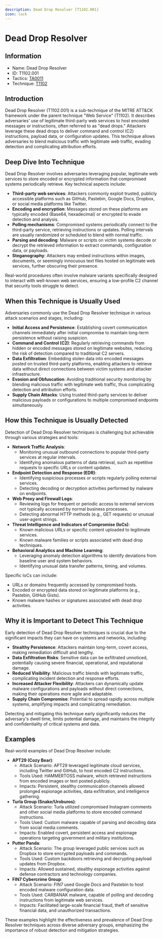 ```yaml
---
description: Dead Drop Resolver [T1102.001]
icon: lock
---
```


# Dead Drop Resolver

## Information

- Name: Dead Drop Resolver
- ID: T1102.001
- Tactics: [TA0011](../TA0011/TA0011.md)
- Technique: [T1102](T1102.md)

## Introduction

Dead Drop Resolver (T1102.001) is a sub-technique of the MITRE ATT\&CK framework under the parent technique "Web Service" (T1102). It describes adversaries' use of legitimate third-party web services to host encoded messages or instructions, often referred to as "dead drops." Attackers leverage these dead drops to deliver command and control (C2) instructions, payload data, or configuration updates. This technique allows adversaries to blend malicious traffic with legitimate web traffic, evading detection and complicating attribution efforts.

## Deep Dive Into Technique

Dead Drop Resolver involves adversaries leveraging popular, legitimate web services to store encoded or encrypted information that compromised systems periodically retrieve. Key technical aspects include:

- **Third-party web services**: Attackers commonly exploit trusted, publicly accessible platforms such as GitHub, Pastebin, Google Docs, Dropbox, or social media platforms like Twitter.
- **Encoding and encryption**: Messages stored on these platforms are typically encoded (Base64, hexadecimal) or encrypted to evade detection and analysis.
- **Polling mechanisms**: Compromised systems periodically connect to the third-party service, retrieving instructions or updates. Polling intervals are usually randomized or scheduled to blend with normal traffic.
- **Parsing and decoding**: Malware or scripts on victim systems decode or decrypt the retrieved information to extract commands, configuration data, or payloads.
- **Steganography**: Attackers may embed instructions within images, documents, or seemingly innocuous text files hosted on legitimate web services, further obscuring their presence.

Real-world procedures often involve malware variants specifically designed to interact with well-known web services, ensuring a low-profile C2 channel that security tools struggle to detect.

## When this Technique is Usually Used

Adversaries commonly use the Dead Drop Resolver technique in various attack scenarios and stages, including:

- **Initial Access and Persistence**: Establishing covert communication channels immediately after initial compromise to maintain long-term persistence without raising suspicion.
- **Command and Control (C2)**: Regularly retrieving commands from hidden or encoded messages stored on legitimate websites, reducing the risk of detection compared to traditional C2 servers.
- **Data Exfiltration**: Embedding stolen data into encoded messages posted on trusted third-party platforms, enabling attackers to retrieve data without direct connections between victim systems and attacker infrastructure.
- **Evasion and Obfuscation**: Avoiding traditional security monitoring by blending malicious traffic with legitimate web traffic, thus complicating detection and attribution efforts.
- **Supply Chain Attacks**: Using trusted third-party services to deliver malicious payloads or configurations to multiple compromised endpoints simultaneously.

## How this Technique is Usually Detected

Detection of Dead Drop Resolver techniques is challenging but achievable through various strategies and tools:

- **Network Traffic Analysis**:
  - Monitoring unusual outbound connections to popular third-party services at regular intervals.
  - Identifying anomalous patterns of data retrieval, such as repetitive requests to specific URLs or content updates.
- **Endpoint Detection and Response (EDR)**:
  - Identifying suspicious processes or scripts regularly polling external services.
  - Detecting decoding or decryption activities performed by malware on endpoints.
- **Web Proxy and Firewall Logs**:
  - Reviewing logs for frequent or periodic access to external services not typically accessed by normal business processes.
  - Detecting abnormal HTTP methods (e.g., GET requests) or unusual user-agent strings.
- **Threat Intelligence and Indicators of Compromise (IoCs)**:
  - Known malicious URLs or specific content uploaded to legitimate services.
  - Known malware families or scripts associated with dead drop techniques.
- **Behavioral Analytics and Machine Learning**:
  - Leveraging anomaly detection algorithms to identify deviations from baseline user and system behaviors.
  - Identifying unusual data transfer patterns, timing, and volumes.

Specific IoCs can include:

- URLs or domains frequently accessed by compromised hosts.
- Encoded or encrypted data stored on legitimate platforms (e.g., Pastebin, GitHub Gists).
- Known malware hashes or signatures associated with dead drop activities.

## Why it is Important to Detect This Technique

Early detection of Dead Drop Resolver techniques is crucial due to the significant impacts they can have on systems and networks, including:

- **Stealthy Persistence**: Attackers maintain long-term, covert access, making remediation difficult and lengthy.
- **Data Exfiltration Risks**: Sensitive data can be exfiltrated unnoticed, potentially causing severe financial, operational, and reputational damage.
- **Reduced Visibility**: Malicious traffic blends with legitimate traffic, complicating incident detection and response efforts.
- **Increased Attacker Flexibility**: Attackers can dynamically update malware configurations and payloads without direct connections, making their operations more agile and adaptable.
- **Supply Chain Compromise**: Potential to spread rapidly across multiple systems, amplifying impacts and complicating remediation.

Detecting and mitigating this technique early significantly reduces the adversary's dwell time, limits potential damage, and maintains the integrity and confidentiality of critical systems and data.

## Examples

Real-world examples of Dead Drop Resolver include:

- **APT29 (Cozy Bear)**:
  - Attack Scenario: APT29 leveraged legitimate cloud services, including Twitter and GitHub, to host encoded C2 instructions.
  - Tools Used: HAMMERTOSS malware, which retrieved instructions from encoded images or text posted publicly.
  - Impacts: Persistent, stealthy communication channels allowed prolonged espionage activities, data exfiltration, and intelligence gathering.
- **Turla Group (Snake/Uroburos)**:
  - Attack Scenario: Turla utilized compromised Instagram comments and other social media platforms to store encoded command instructions.
  - Tools Used: Custom malware capable of parsing and decoding data from social media comments.
  - Impacts: Enabled covert, persistent access and espionage operations targeting government and military institutions.
- **Putter Panda**:
  - Attack Scenario: The group leveraged public services such as Dropbox to store encrypted payloads and commands.
  - Tools Used: Custom backdoors retrieving and decrypting payload updates from Dropbox.
  - Impacts: Allowed sustained, stealthy espionage activities against defense contractors and technology companies.
- **FIN7 Cybercrime Group**:
  - Attack Scenario: FIN7 used Google Docs and Pastebin to host encoded malware configuration data.
  - Tools Used: CARBANAK malware, capable of polling and decoding instructions from legitimate web services.
  - Impacts: Facilitated large-scale financial fraud, theft of sensitive financial data, and unauthorized transactions.

These examples highlight the effectiveness and prevalence of Dead Drop Resolver techniques across diverse adversary groups, emphasizing the importance of robust detection and mitigation strategies.
